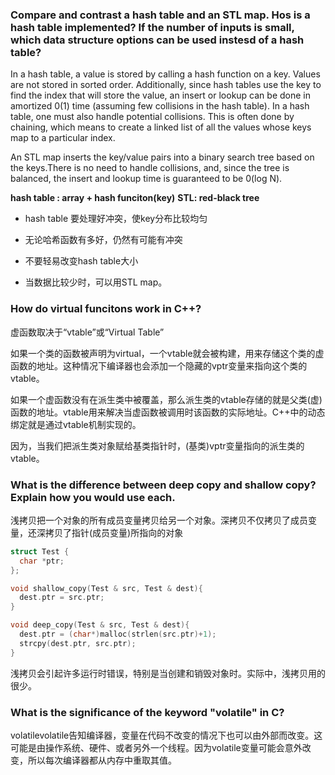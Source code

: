 ### Compare and contrast a hash table and an STL map. Hos is a hash table implemented? If the number of inputs is small, which data structure options can be used instesd of a hash table?

In a hash table, a value is stored by calling a hash function on a key. Values are not stored in sorted order. Additionally, since hash tables use the key to find the index that will store the value, an insert or lookup can be done in amortized 0(1) time (assuming few collisions in the hash table). In a hash table, one must also handle potential collisions. This is often done by chaining, which means to create a linked list of all the values whose keys map to a particular index.

An STL map inserts the key/value pairs into a binary search tree based on the keys.There is no need to handle collisions, and, since the tree is balanced, the insert and lookup time is guaranteed to be 0(log N).

**hash table : array + hash funciton(key)**
**STL: red-black tree**

- hash table 要处理好冲突，使key分布比较均匀

- 无论哈希函数有多好，仍然有可能有冲突

- 不要轻易改变hash table大小

- 当数据比较少时，可以用STL map。

### How do virtual funcitons work in C++?

虚函数取决于“vtable”或“Virtual Table”

如果一个类的函数被声明为virtual，一个vtable就会被构建，用来存储这个类的虚函数的地址。这种情况下编译器也会添加一个隐藏的vptr变量来指向这个类的vtable。

如果一个虚函数没有在派生类中被覆盖，那么派生类的vtable存储的就是父类(虚)函数的地址。vtable用来解决当虚函数被调用时该函数的实际地址。C++中的动态绑定就是通过vtable机制实现的。

因为，当我们把派生类对象赋给基类指针时，(基类)vptr变量指向的派生类的vtable。
### What is the difference between deep copy and shallow copy? Explain how you would use each.

浅拷贝把一个对象的所有成员变量拷贝给另一个对象。深拷贝不仅拷贝了成员变量，还深拷贝了指针(成员变量)所指向的对象

``` c++
struct Test {
  char *ptr;
};

void shallow_copy(Test & src, Test & dest){
  dest.ptr = src.ptr;
}

void deep_copy(Test & src, Test & dest){
  dest.ptr = (char*)malloc(strlen(src.ptr)+1);
  strcpy(dest.ptr, src.ptr);
}
```

浅拷贝会引起许多运行时错误，特别是当创建和销毁对象时。实际中，浅拷贝用的很少。

### What is the significance of the keyword "volatile" in C?

volatilevolatile告知编译器，变量在代码不改变的情况下也可以由外部而改变。这可能是由操作系统、硬件、或者另外一个线程。因为volatile变量可能会意外改变，所以每次编译器都从内存中重取其值。
